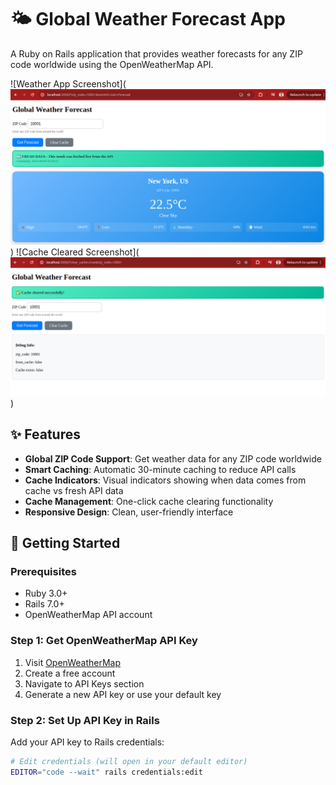 # 🌤️ Global Weather Forecast App

A Ruby on Rails application that provides weather forecasts for any ZIP code worldwide using the OpenWeatherMap API.

![Weather App Screenshot](![alt text](image.png))
![Cache Cleared Screenshot](![alt text](image-1.png))

## ✨ Features

- **Global ZIP Code Support**: Get weather data for any ZIP code worldwide
- **Smart Caching**: Automatic 30-minute caching to reduce API calls
- **Cache Indicators**: Visual indicators showing when data comes from cache vs fresh API data
- **Cache Management**: One-click cache clearing functionality
- **Responsive Design**: Clean, user-friendly interface

## 🚀 Getting Started

### Prerequisites

- Ruby 3.0+
- Rails 7.0+
- OpenWeatherMap API account

### Step 1: Get OpenWeatherMap API Key

1. Visit [OpenWeatherMap](https://openweathermap.org/api)
2. Create a free account
3. Navigate to API Keys section
4. Generate a new API key or use your default key

### Step 2: Set Up API Key in Rails

Add your API key to Rails credentials:

```bash
# Edit credentials (will open in your default editor)
EDITOR="code --wait" rails credentials:edit